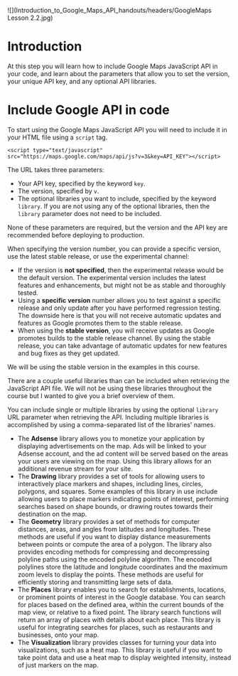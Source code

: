 ![](Introduction_to_Google_Maps_API_handouts/headers/GoogleMaps Lesson 2.2.jpg)
# Introduction

At this step you will learn how to include Google Maps JavaScript API in your code, and learn about the parameters that allow you to set the version, your unique API key, and any optional API libraries.

# Include Google API in code

To start using the Google Maps JavaScript API you will need to include it in your HTML file using a `script` tag.

```
<script type="text/javascript" src="https://maps.google.com/maps/api/js?v=3&key=API_KEY"></script>
```

The URL takes three parameters:

* Your API key, specified by the keyword `key`.
* The version, specified by `v`.
* The optional libraries you want to include, specified by the keyword `library`. If you are not using any of the optional libraries, then the `library` parameter does not need to be included.

None of these parameters are required, but the version and the API key are recommended before deploying to production.

When specifying the version number, you can provide a specific version, use the latest stable release, or use the experimental channel:

* If the version is **not specified**, then the experimental release would be the default version. The experimental version includes the latest features and enhancements, but might not be as stable and thoroughly tested.
* Using a **specific version** number allows you to test against a specific release and only update after you have performed regression testing. The downside here is that you will not receive automatic updates and features as Google promotes them to the stable release.
* When using the **stable version**, you will receive updates as Google promotes builds to the stable release channel. By using the stable release, you can take advantage of automatic updates for new features and bug fixes as they get updated.

We will be using the stable version in the examples in this course.

There are a couple useful libraries than can be included when retrieving the JavaScript API file. We will not be using these libraries throughout the course but I wanted to give you a brief overview of them.

You can include single or multiple libraries by using the optional `library` URL parameter when retrieving the API. Including multiple libraries is accomplished by using a comma-separated list of the libraries' names.

* The **Adsense** library allows you to monetize your application by displaying advertisements on the map. Ads will be linked to your Adsense account, and the ad content will be served based on the areas your users are viewing on the map. Using this library allows for an additional revenue stream for your site.
* The **Drawing** library provides a set of tools for allowing users to interactively place markers and shapes, including lines, circles, polygons, and squares. Some examples of this library in use include allowing users to place markers indicating points of interest, performing searches based on shape bounds, or drawing routes towards their destination on the map.
* The **Geometry** library provides a set of methods for computer distances, areas, and angles from latitudes and longitudes. These methods are useful if you want to display distance measurements between points or compute the area of a polygon. The library also provides encoding methods for compressing and decompressing polyline paths using the encoded polyline algorithm. The encoded polylines store the latitude and longitude coordinates and the maximum zoom levels to display the points. These methods are useful for efficiently storing and transmitting large sets of data.
* The **Places** library enables you to search for establishments, locations, or prominent points of interest in the Google database. You can search for places based on the defined area, within the current bounds of the map view, or relative to a fixed point. The library search functions will return an array of places with details about each place. This library is useful for integrating searches for places, such as restaurants and businesses, onto your map.
* The **Visualization** library provides classes for turning your data into visualizations, such as a heat map. This library is useful if you want to take point data and use a heat map to display weighted intensity, instead of just markers on the map.